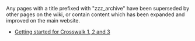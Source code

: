 Any pages with a title prefixed with "zzz_archive" have been superseded by other pages on the wiki, or contain content which has been expanded and improved on the main website.

* [Getting started for Crosswalk 1, 2 and 3](zzz_archive-[Getting-started-with-Crosswalk])